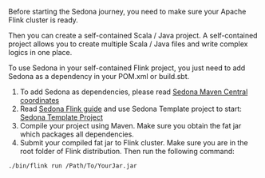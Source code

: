 Before starting the Sedona journey, you need to make sure your Apache Flink cluster is ready.

Then you can create a self-contained Scala / Java project. A self-contained project allows you to create multiple Scala / Java files and write complex logics in one place.

To use Sedona in your self-contained Flink project, you just need to add Sedona as a dependency in your POM.xml or build.sbt.

1. To add Sedona as dependencies, please read [Sedona Maven Central coordinates](/setup/maven-coordinates)
2. Read [Sedona Flink guide](/tutorial/flink/sql) and use Sedona Template project to start: [Sedona Template Project](/tutorial/demo/)
3. Compile your project using Maven. Make sure you obtain the fat jar which packages all dependencies.
4. Submit your compiled fat jar to Flink cluster. Make sure you are in the root folder of Flink distribution. Then run the following command:
```
./bin/flink run /Path/To/YourJar.jar
```